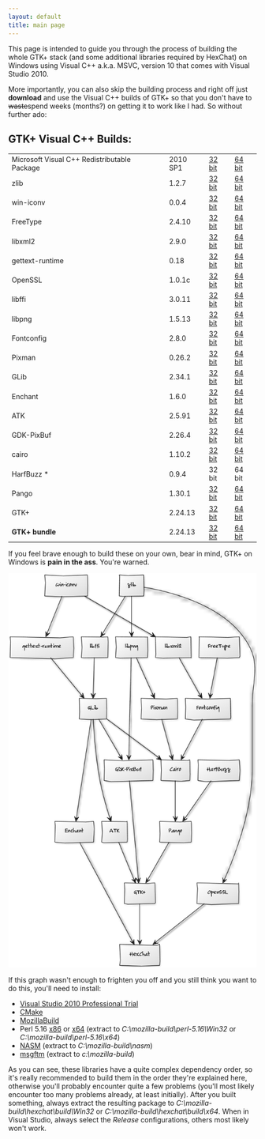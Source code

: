 ```yaml
---
layout: default
title: main page
---
```

This page is intended to guide you through the process of building the whole GTK+ stack (and some additional libraries required by HexChat) on Windows using Visual C++ a.k.a. MSVC, version 10 that comes with Visual Studio 2010.

More importantly, you can also skip the building process and right off just **download** and use the Visual C++ builds of GTK+ so that you don't have to <del>waste</del>spend weeks (months?) on getting it to work like I had. So without further ado:

## GTK+ Visual C++ Builds:

<table>

<tr>
<td>Microsoft Visual C++ Redistributable Package&nbsp;&nbsp;</td>
<td>2010 SP1</td>
<td><a href="http://www.microsoft.com/en-us/download/details.aspx?id=8328">32 bit</a></td>
<td><a href="http://www.microsoft.com/en-us/download/details.aspx?id=13523">64 bit</a></td>
</tr>

<tr class="even">
<td>zlib</td>
<td>1.2.7</td>
<td><a href="http://dl.hexchat.org/gtk-win32/zlib-1.2.7-x86.7z">32 bit</a></td>
<td><a href="http://dl.hexchat.org/gtk-win32/zlib-1.2.7-x64.7z">64 bit</a></td>
</tr>

<tr>
<td>win-iconv</td>
<td>0.0.4</td>
<td><a href="http://dl.hexchat.org/gtk-win32/win-iconv-0.0.4-x86.7z">32 bit</a></td>
<td><a href="http://dl.hexchat.org/gtk-win32/win-iconv-0.0.4-x64.7z">64 bit</a></td>
</tr>

<tr class="even">
<td>FreeType</td>
<td>2.4.10</td>
<td><a href="http://dl.hexchat.org/gtk-win32/freetype-2.4.10-x86.7z">32 bit</a></td>
<td><a href="http://dl.hexchat.org/gtk-win32/freetype-2.4.10-x64.7z">64 bit</a></td>
</tr>

<tr>
<td>libxml2</td>
<td>2.9.0</td>
<td><a href="http://dl.hexchat.org/gtk-win32/libxml2-2.9.0-x86.7z">32 bit</a></td>
<td><a href="http://dl.hexchat.org/gtk-win32/libxml2-2.9.0-x64.7z">64 bit</a></td>
</tr>

<tr class="even">
<td>gettext-runtime</td>
<td>0.18</td>
<td><a href="http://dl.hexchat.org/gtk-win32/gettext-runtime-0.18-x86.7z">32 bit</a></td>
<td><a href="http://dl.hexchat.org/gtk-win32/gettext-runtime-0.18-x64.7z">64 bit</a></td>
</tr>

<tr>
<td>OpenSSL</td>
<td>1.0.1c</td>
<td><a href="http://dl.hexchat.org/gtk-win32/openssl-1.0.1c-x86.7z">32 bit</a></td>
<td><a href="http://dl.hexchat.org/gtk-win32/openssl-1.0.1c-x64.7z">64 bit</a></td>
</tr>

<tr class="even">
<td>libffi</td>
<td>3.0.11</td>
<td><a href="http://dl.hexchat.org/gtk-win32/libffi-3.0.11-x86.7z">32 bit</a></td>
<td><a href="http://dl.hexchat.org/gtk-win32/libffi-3.0.11-x64.7z">64 bit</a></td>
</tr>

<tr>
<td>libpng</td>
<td>1.5.13</td>
<td><a href="http://dl.hexchat.org/gtk-win32/libpng-1.5.13-x86.7z">32 bit</a></td>
<td><a href="http://dl.hexchat.org/gtk-win32/libpng-1.5.13-x64.7z">64 bit</a></td>
</tr>

<tr class="even">
<td>Fontconfig</td>
<td>2.8.0</td>
<td><a href="http://dl.hexchat.org/gtk-win32/fontconfig-2.8.0-x86.7z">32 bit</a></td>
<td><a href="http://dl.hexchat.org/gtk-win32/fontconfig-2.8.0-x64.7z">64 bit</a></td>
</tr>

<tr>
<td>Pixman</td>
<td>0.26.2</td>
<td><a href="http://dl.hexchat.org/gtk-win32/pixman-0.26.2-x86.7z">32 bit</a></td>
<td><a href="http://dl.hexchat.org/gtk-win32/pixman-0.26.2-x64.7z">64 bit</a></td>
</tr>

<tr class="even">
<td>GLib</td>
<td>2.34.1</td>
<td><a href="http://dl.hexchat.org/gtk-win32/glib-2.34.1-x86.7z">32 bit</a></td>
<td><a href="http://dl.hexchat.org/gtk-win32/glib-2.34.1-x64.7z">64 bit</a></td>
</tr>

<tr>
<td>Enchant</td>
<td>1.6.0</td>
<td><a href="http://dl.hexchat.org/gtk-win32/enchant-1.6.0-x86.7z">32 bit</a></td>
<td><a href="http://dl.hexchat.org/gtk-win32/enchant-1.6.0-x64.7z">64 bit</a></td>
</tr>

<tr class="even">
<td>ATK</td>
<td>2.5.91</td>
<td><a href="http://dl.hexchat.org/gtk-win32/atk-2.5.91-x86.7z">32 bit</a></td>
<td><a href="http://dl.hexchat.org/gtk-win32/atk-2.5.91-x64.7z">64 bit</a></td>
</tr>

<tr>
<td>GDK-PixBuf</td>
<td>2.26.4</td>
<td><a href="http://dl.hexchat.org/gtk-win32/gdk-pixbuf-2.26.4-x86.7z">32 bit</a></td>
<td><a href="http://dl.hexchat.org/gtk-win32/gdk-pixbuf-2.26.4-x64.7z">64 bit</a></td>
</tr>

<tr class="even">
<td>cairo</td>
<td>1.10.2</td>
<td><a href="http://dl.hexchat.org/gtk-win32/cairo-1.10.2-x86.7z">32 bit</a></td>
<td><a href="http://dl.hexchat.org/gtk-win32/cairo-1.10.2-x64.7z">64 bit</a></td>
</tr>

<tr>
<td>HarfBuzz *</td>
<td>0.9.4</td>
<td>32 bit</td>
<td>64 bit</td>
</tr>

<tr class="even">
<td>Pango</td>
<td>1.30.1</td>
<td><a href="http://dl.hexchat.org/gtk-win32/pango-1.30.1-x86.7z">32 bit</a></td>
<td><a href="http://dl.hexchat.org/gtk-win32/pango-1.30.1-x64.7z">64 bit</a></td>
</tr>

<tr>
<td>GTK+</td>
<td>2.24.13</td>
<td><a href="http://dl.hexchat.org/gtk-win32/gtk-2.24.13-x86.7z">32 bit</a></td>
<td><a href="http://dl.hexchat.org/gtk-win32/gtk-2.24.13-x64.7z">64 bit</a></td>
</tr>

<tr class="even">
<td><b>GTK+ bundle</b></td>
<td>2.24.13</td>
<td><a href="http://dl.hexchat.org/gtk-win32/gtk-x86.7z">32 bit</a></td>
<td><a href="http://dl.hexchat.org/gtk-win32/gtk-x64.7z">64 bit</a></td>
</tr>

</table>

If you feel brave enough to build these on your own, bear in mind, GTK+ on Windows is **pain in the ass**. You're warned.

<img src="images/dependency-graph.png" alt="gtk dependency graph" />

If this graph wasn't enough to frighten you off and you still think you want to do this, you'll need to install:

 * [Visual Studio 2010 Professional Trial](http://www.microsoft.com/en-us/download/details.aspx?id=16057)
 * [CMake](http://www.cmake.org/cmake/resources/software.html)
 * [MozillaBuild](http://ftp.mozilla.org/pub/mozilla.org/mozilla/libraries/win32/)
 * Perl 5.16 [x86](https://github.com/downloads/hexchat/hexchat/perl-5.16.2-x86.7z) or [x64](https://github.com/downloads/hexchat/hexchat/perl-5.16.2-x64.7z) (extract to _C:\mozilla-build\perl-5.16\Win32_ or _C:\mozilla-build\perl-5.16\x64_)
 * [NASM](http://www.nasm.us/pub/nasm/releasebuilds/?C=M;O=D) (extract to _C:\mozilla-build\nasm_)
 * [msgftm](https://github.com/downloads/hexchat/gtk-win32/msgfmt-0.18.1.7z) (extract to _c:\mozilla-build_)

As you can see, these libraries have a quite complex dependency order, so it's really recommended to build them in the order they're explained here, otherwise you'll probably encounter quite a few problems (you'll most likely encounter too many problems already, at least initially). After you built something, always extract the resulting package to _C:\mozilla-build\hexchat\build\Win32_ or _C:\mozilla-build\hexchat\build\x64_. When in Visual Studio, always select the _Release_ configurations, others most likely won't work.
